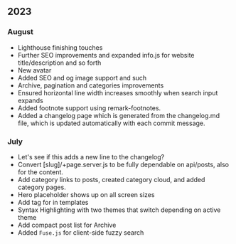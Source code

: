 ## 2023

### August
- Lighthouse finishing touches
- Further SEO improvements and expanded info.js for website title/description and so forth
- New avatar
- Added SEO and og image support and such
- Archive, pagination and categories improvements
- Ensured horizontal line width increases smoothly when search input expands
- Added footnote support using remark-footnotes. 
- Added a changelog page which is generated from the changelog.md file, which is updated automatically with each commit message.








### July
- Let's see if this adds a new line to the changelog?
- Convert [slug]/+page.server.js to be fully dependable on api/posts, also for the content.
- Add category links to posts, created category cloud, and added category pages.
- Hero placeholder shows up on all screen sizes
- Add tag for in templates
- Syntax Highlighting with two themes that switch depending on active theme
- Add compact post list for Archive
- Added `Fuse.js` for client-side fuzzy search
